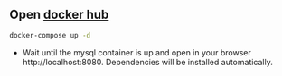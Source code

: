 ## Open [docker hub](https://hub.docker.com/r/raivieiraadriano92/codeeducation)

```sh
docker-compose up -d
```

- Wait until the mysql container is up and open in your browser http://localhost:8080. Dependencies will be installed automatically.
